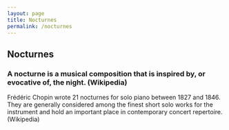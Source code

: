 ```yaml
---
layout: page
title: Nocturnes
permalink: /nocturnes
---
```


<h2>Nocturnes</h2>
<h3>A nocturne is a musical composition that is inspired by, or evocative of, the night. (Wikipedia)</h3>
<p>Frédéric Chopin wrote 21 nocturnes for solo piano between 1827 and 1846. They are generally considered among the finest short solo works for the instrument and hold an important place in contemporary concert repertoire. (Wikipedia)</p>
